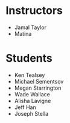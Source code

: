 # Instructors

- Jamal Taylor
- Matina

# Students

- Ken Tealsey
- Michael Sementsov
- Megan Starrington
- Wade Wallace
- Alisha Lavigne
- Jeff Han
- Joseph Stella
